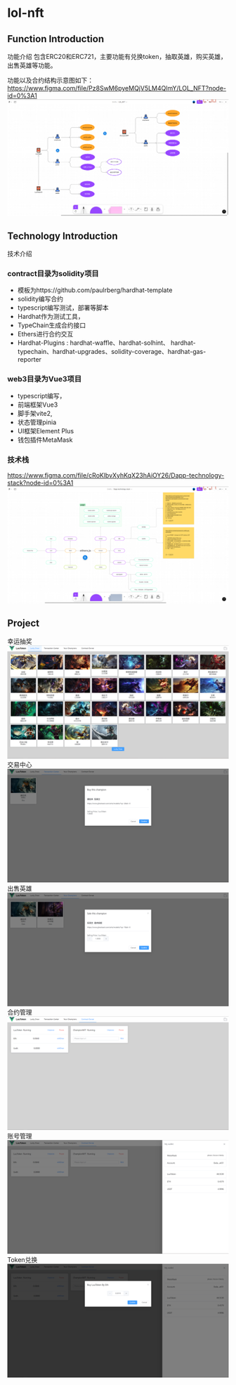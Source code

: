 # lol-nft

## Function Introduction
功能介绍
包含ERC20和ERC721，主要功能有兑换token，抽取英雄，购买英雄，出售英雄等功能。

功能以及合约结构示意图如下：
https://www.figma.com/file/Pz8SwM6pyeMQjV5LM4QlmY/LOL_NFT?node-id=0%3A1
![](introduce/function.png)

## Technology Introduction
技术介绍
### contract目录为solidity项目
- 模板为https://github.com/paulrberg/hardhat-template
- solidity编写合约
- typescript编写测试，部署等脚本
- Hardhat作为测试工具，
- TypeChain生成合约接口
- Ethers进行合约交互
- Hardhat-Plugins : hardhat-waffle、hardhat-solhint、 hardhat-typechain、hardhat-upgrades、solidity-coverage、hardhat-gas-reporter

### web3目录为Vue3项目
- typescript编写，
- 前端框架Vue3
- 脚手架vite2,
- 状态管理pinia
- UI框架Element Plus
- 钱包插件MetaMask

### 技术栈
https://www.figma.com/file/cRoKlbvXyhKqX23hAiOY26/Dapp-technology-stack?node-id=0%3A1
![](introduce/technology.png)

## Project 
幸运抽奖
![](introduce/project01.png)
交易中心
![](introduce/project02.png)
出售英雄
![](introduce/project03.png)
合约管理
![](introduce/project04.png)
账号管理
![](introduce/project05.png)
Token兑换
![](introduce/project06.png)
